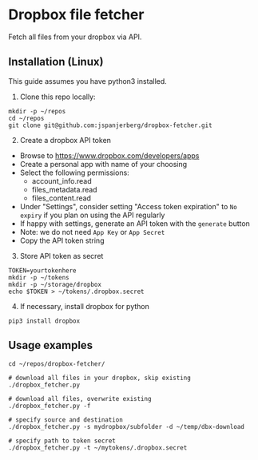 # Dropbox file fetcher

Fetch all files from your dropbox via API.



## Installation (Linux)

This guide assumes you have python3 installed.

1. Clone this repo locally:

```
mkdir -p ~/repos
cd ~/repos
git clone git@github.com:jspanjerberg/dropbox-fetcher.git
```

2. Create a dropbox API token
- Browse to https://www.dropbox.com/developers/apps
- Create a personal app with name of your choosing
- Select the following permissions:
    - account_info.read
    - files_metadata.read
    - files_content.read
- Under "Settings", consider setting "Access token expiration" to `No expiry` if you plan on using the API regularly
- If happy with settings, generate an API token with the `generate` button
- Note: we do not need `App Key` or `App Secret`
- Copy the API token string

3. Store API token as secret

```
TOKEN=yourtokenhere
mkdir -p ~/tokens
mkdir -p ~/storage/dropbox
echo $TOKEN > ~/tokens/.dropbox.secret
```

4. If necessary, install dropbox for python

```
pip3 install dropbox
```



## Usage examples

```
cd ~/repos/dropbox-fetcher/

# download all files in your dropbox, skip existing
./dropbox_fetcher.py

# download all files, overwrite existing
./dropbox_fetcher.py -f

# specify source and destination
./dropbox_fetcher.py -s mydropbox/subfolder -d ~/temp/dbx-download

# specify path to token secret
./dropbox_fetcher.py -t ~/mytokens/.dropbox.secret
```
